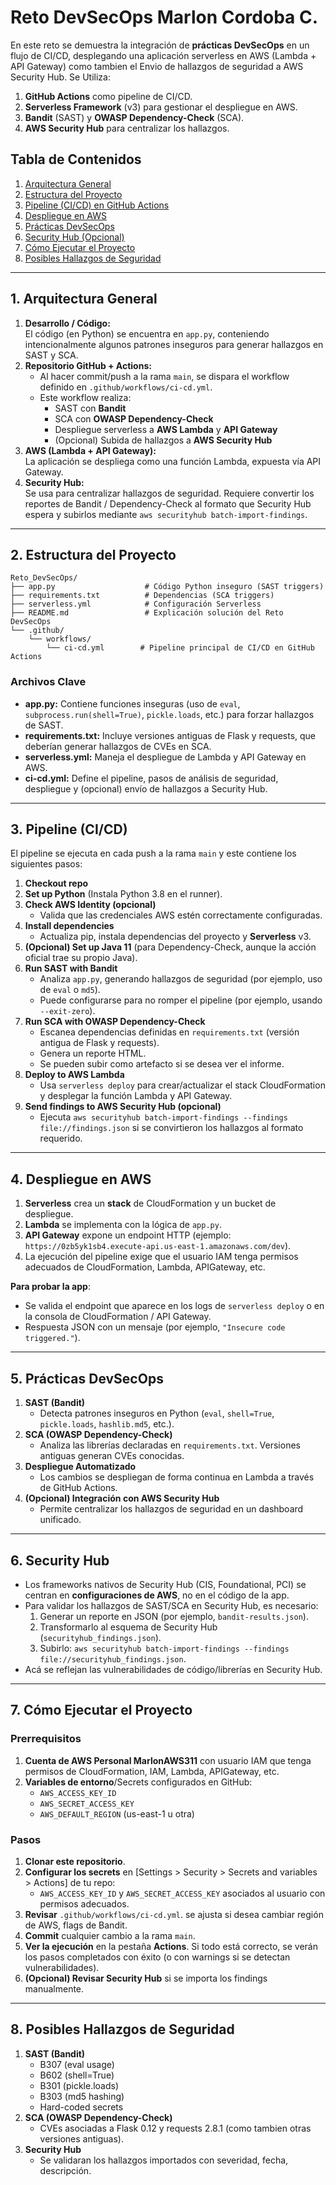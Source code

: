 # Reto DevSecOps Marlon Cordoba C.

En este reto se demuestra la integración de **prácticas DevSecOps** en un flujo de CI/CD, desplegando una aplicación serverless en AWS (Lambda + API Gateway) como tambien el Envio de hallazgos de seguridad a AWS Security Hub.
Se Utiliza:
1. **GitHub Actions** como pipeline de CI/CD.  
2. **Serverless Framework** (v3) para gestionar el despliegue en AWS.  
3. **Bandit** (SAST) y **OWASP Dependency-Check** (SCA).  
4. **AWS Security Hub** para centralizar los hallazgos.

## Tabla de Contenidos
1. [Arquitectura General](#arquitectura-general)  
2. [Estructura del Proyecto](#estructura-del-proyecto)  
3. [Pipeline (CI/CD) en GitHub Actions](#pipeline-cicd)  
4. [Despliegue en AWS](#despliegue-en-aws)  
5. [Prácticas DevSecOps](#practicas-devsecops)  
6. [Security Hub (Opcional)](#security-hub-opcional)  
7. [Cómo Ejecutar el Proyecto](#como-ejecutar-el-proyecto)  
8. [Posibles Hallazgos de Seguridad](#hallazgos-de-seguridad)  
---

## 1. Arquitectura General

1. **Desarrollo / Código:**  
   El código (en Python) se encuentra en `app.py`, conteniendo intencionalmente algunos patrones inseguros para generar hallazgos en SAST y SCA.
2. **Repositorio GitHub + Actions:**  
   - Al hacer commit/push a la rama `main`, se dispara el workflow definido en `.github/workflows/ci-cd.yml`.
   - Este workflow realiza:  
     - SAST con **Bandit**  
     - SCA con **OWASP Dependency-Check**  
     - Despliegue serverless a **AWS Lambda** y **API Gateway**  
     - (Opcional) Subida de hallazgos a **AWS Security Hub**  
3. **AWS (Lambda + API Gateway):**  
   La aplicación se despliega como una función Lambda, expuesta vía API Gateway.  
4. **Security Hub:**  
   Se usa para centralizar hallazgos de seguridad. Requiere convertir los reportes de Bandit / Dependency-Check al formato que Security Hub espera y subirlos mediante `aws securityhub batch-import-findings`.

---

## 2. Estructura del Proyecto

```
Reto_DevSecOps/
├── app.py                    # Código Python inseguro (SAST triggers)
├── requirements.txt          # Dependencias (SCA triggers)
├── serverless.yml            # Configuración Serverless
├── README.md                 # Explicación solución del Reto DevSecOps
└── .github/
    └── workflows/
        └── ci-cd.yml        # Pipeline principal de CI/CD en GitHub Actions
```

### Archivos Clave

- **app.py:** Contiene funciones inseguras (uso de `eval`, `subprocess.run(shell=True)`, `pickle.loads`, etc.) para forzar hallazgos de SAST.  
- **requirements.txt:** Incluye versiones antiguas de Flask y requests, que deberían generar hallazgos de CVEs en SCA.  
- **serverless.yml:** Maneja el despliegue de Lambda y API Gateway en AWS.  
- **ci-cd.yml:** Define el pipeline, pasos de análisis de seguridad, despliegue y (opcional) envío de hallazgos a Security Hub.

---

## 3. Pipeline (CI/CD)

El pipeline se ejecuta en cada push a la rama `main` y este contiene los siguientes pasos:

1. **Checkout repo**  
2. **Set up Python** (Instala Python 3.8 en el runner).  
3. **Check AWS Identity (opcional)**  
   - Valida que las credenciales AWS estén correctamente configuradas.  
4. **Install dependencies**  
   - Actualiza pip, instala dependencias del proyecto y **Serverless** v3.  
5. **(Opcional) Set up Java 11** (para Dependency-Check, aunque la acción oficial trae su propio Java).  
6. **Run SAST with Bandit**  
   - Analiza `app.py`, generando hallazgos de seguridad (por ejemplo, uso de `eval` o `md5`).  
   - Puede configurarse para no romper el pipeline (por ejemplo, usando `--exit-zero`).  
7. **Run SCA with OWASP Dependency-Check**  
   - Escanea dependencias definidas en `requirements.txt` (versión antigua de Flask y requests).  
   - Genera un reporte HTML.  
   - Se pueden subir como artefacto si se desea ver el informe.  
8. **Deploy to AWS Lambda**  
   - Usa `serverless deploy` para crear/actualizar el stack CloudFormation y desplegar la función Lambda y API Gateway.  
9. **Send findings to AWS Security Hub (opcional)**  
   - Ejecuta `aws securityhub batch-import-findings --findings file://findings.json` si se convirtieron los hallazgos al formato requerido.

---

## 4. Despliegue en AWS

1. **Serverless** crea un **stack** de CloudFormation y un bucket de despliegue.  
2. **Lambda** se implementa con la lógica de `app.py`.  
3. **API Gateway** expone un endpoint HTTP (ejemplo: `https://0zb5yk1sb4.execute-api.us-east-1.amazonaws.com/dev`).  
4. La ejecución del pipeline exige que el usuario IAM tenga permisos adecuados de CloudFormation, Lambda, APIGateway, etc.

**Para probar la app**:  
- Se valida el endpoint que aparece en los logs de `serverless deploy` o en la consola de CloudFormation / API Gateway.  
- Respuesta JSON con un mensaje (por ejemplo, `"Insecure code triggered."`).

---

## 5. Prácticas DevSecOps

1. **SAST (Bandit)**  
   - Detecta patrones inseguros en Python (`eval`, `shell=True`, `pickle.loads`, `hashlib.md5`, etc.).  
2. **SCA (OWASP Dependency-Check)**  
   - Analiza las librerías declaradas en `requirements.txt`. Versiones antiguas generan CVEs conocidas.  
3. **Despliegue Automatizado**  
   - Los cambios se despliegan de forma continua en Lambda a través de GitHub Actions.  
4. **(Opcional) Integración con AWS Security Hub**  
   - Permite centralizar los hallazgos de seguridad en un dashboard unificado.

---

## 6. Security Hub

- Los frameworks nativos de Security Hub (CIS, Foundational, PCI) se centran en **configuraciones de AWS**, no en el código de la app.  
- Para validar los hallazgos de SAST/SCA en Security Hub, es necesario:
  1. Generar un reporte en JSON (por ejemplo, `bandit-results.json`).  
  2. Transformarlo al esquema de Security Hub (`securityhub_findings.json`).  
  3. Subirlo: `aws securityhub batch-import-findings --findings file://securityhub_findings.json`.  
- Acá se reflejan las vulnerabilidades de código/librerías en Security Hub.

---

## 7. Cómo Ejecutar el Proyecto

### Prerrequisitos

1. **Cuenta de AWS Personal MarlonAWS311** con usuario IAM que tenga permisos de CloudFormation, IAM, Lambda, APIGateway, etc.  
2. **Variables de entorno**/Secrets configurados en GitHub:  
   - `AWS_ACCESS_KEY_ID`  
   - `AWS_SECRET_ACCESS_KEY`  
   - `AWS_DEFAULT_REGION` (us-east-1 u otra)

### Pasos

1. **Clonar este repositorio**.  
2. **Configurar los secrets** en [Settings > Security > Secrets and variables > Actions] de tu repo:  
   - `AWS_ACCESS_KEY_ID` y `AWS_SECRET_ACCESS_KEY` asociados al usuario con permisos adecuados.  
3. **Revisar** `.github/workflows/ci-cd.yml`. se ajusta si desea cambiar región de AWS, flags de Bandit.  
4. **Commit** cualquier cambio a la rama `main`.  
5. **Ver la ejecución** en la pestaña **Actions**. Si todo está correcto, se verán los pasos completados con éxito (o con warnings si se detectan vulnerabilidades).  
6. **(Opcional) Revisar Security Hub** si se importa los findings manualmente.

---

## 8. Posibles Hallazgos de Seguridad

1. **SAST (Bandit)**  
   - B307 (eval usage)  
   - B602 (shell=True)  
   - B301 (pickle.loads)  
   - B303 (md5 hashing)  
   - Hard-coded secrets  
2. **SCA (OWASP Dependency-Check)**  
   - CVEs asociadas a Flask 0.12 y requests 2.8.1 (como tambien otras versiones antiguas).  
3. **Security Hub**  
   - Se validaran los hallazgos importados con severidad, fecha, descripción.

